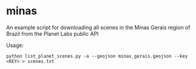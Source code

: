 # minas
An example script for downloading all scenes in the Minas Gerais region of Brazil from the Planet Labs public API

Usage:
```
python list_planet_scenes.py -a --geojson minas_gerais.geojson --key <KEY> > scenes.txt
```
